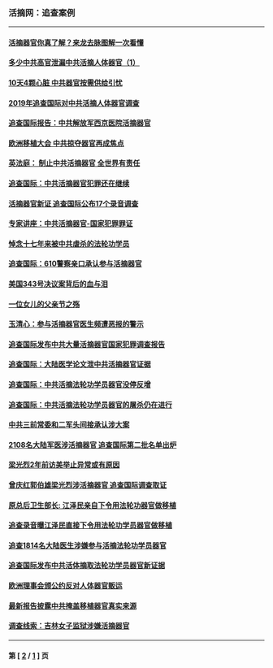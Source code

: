 ### 活摘网：追查案例
---
#### [活摘器官你真了解？来龙去脉图解一次看懂](../../pages/nf5880/n13013820.md?10160430) 
#### [多少中共高官泄漏中共活摘人体器官（1）](../../pages/nf5880/n12671234.md?10160430) 
#### [10天4颗心脏 中共器官按需供给引忧](../../pages/nf5880/n12326366.md?10160430) 
#### [2019年追查国际对中共活摘人体器官调查](../../pages/nf5880/n11917733.md?10160430) 
#### [追查国际报告：中共解放军西京医院活摘器官](../../pages/nf5880/n11838359.md?10160430) 
#### [欧洲移植大会 中共掠夺器官再成焦点](../../pages/nf5880/n11538883.md?10160430) 
#### [英法庭： 制止中共活摘器官 全世界有责任](../../pages/nf5880/n11330691.md?10160430) 
#### [追查国际：中共活摘器官犯罪还在继续](../../pages/nf5880/n11218301.md?10160430) 
#### [活摘器官新证 追查国际公布17个录音调查](../../pages/nf5880/n10897744.md?10160430) 
#### [专家讲座：中共活摘器官-国家犯罪罪证](../../pages/nf5880/n8828153.md?10160430) 
#### [悼念十七年来被中共虐杀的法轮功学员](../../pages/nf5880/n8124823.md?10160430) 
#### [追查国际：610警察亲口承认参与活摘器官](../../pages/nf5880/n8109067.md?10160430) 
#### [美国343号决议案背后的血与泪](../../pages/nf5880/n8020684.md?10160430) 
#### [一位女儿的父亲节之殇](../../pages/nf5880/n8014122.md?10160430) 
#### [玉清心：参与活摘器官医生频遭恶报的警示](../../pages/nf5880/n4637546.md?10160430) 
#### [追查国际发布中共大量活摘器官国家犯罪调查报告](../../pages/nf5880/n4613428.md?10160430) 
#### [追查国际：大陆医学论文泄中共活摘器官证据](../../pages/nf5880/n4608794.md?10160430) 
#### [追查国际：中共活摘法轮功学员器官没停反增](../../pages/nf5880/n4584075.md?10160430) 
#### [追查国际：中共活摘法轮功学员器官的屠杀仍在进行](../../pages/nf5880/n4299154.md?10160430) 
#### [中共三前常委和二军头间接承认涉大案](../../pages/nf5880/n4286244.md?10160430) 
#### [2108名大陆军医涉活摘器官 追查国际第二批名单出炉](../../pages/nf5880/n4284769.md?10160430) 
#### [梁光烈2年前访美举止异常或有原因](../../pages/nf5880/n4279686.md?10160430) 
#### [曾庆红郭伯雄梁光烈涉活摘器官 追查国际调查取证](../../pages/nf5880/n4278462.md?10160430) 
#### [原总后卫生部长: 江泽民亲自下令用法轮功器官做移植](../../pages/nf5880/n4263864.md?10160430) 
#### [追查录音曝江泽民直接下令用法轮功学员器官做移植](../../pages/nf5880/n4261268.md?10160430) 
#### [追查1814名大陆医生涉嫌参与活摘法轮功学员器官](../../pages/nf5880/n4259055.md?10160430) 
#### [追查国际发布中共活体摘取法轮功学员器官新证据](../../pages/nf5880/n4258255.md?10160430) 
#### [欧洲理事会颁公约反对人体器官贩运](../../pages/nf5880/n4206955.md?10160430) 
#### [最新报告披露中共掩盖移植器官真实来源](../../pages/nf5880/n4140084.md?10160430) 
#### [调查线索：吉林女子监狱涉嫌活摘器官](../../pages/nf5880/n4044366.md?10160430) 

---
#### 第 [ [2](./2.md?10160430) / [1](./1.md?10160430) ] 页
